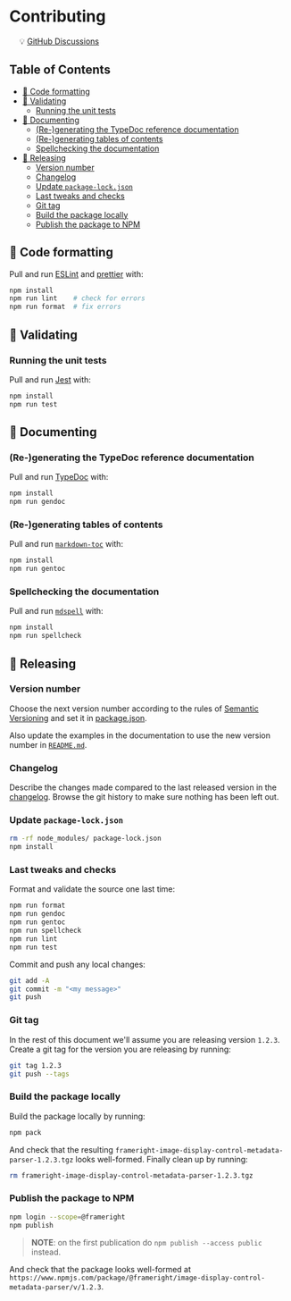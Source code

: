 # Contributing

&emsp; :bulb: [GitHub Discussions](https://github.com/Frameright/image-display-control-web-component/discussions)

## Table of Contents

<!-- toc -->

- [:floppy_disk: Code formatting](#floppy_disk-code-formatting)
- [:memo: Validating](#memo-validating)
  * [Running the unit tests](#running-the-unit-tests)
- [:bookmark_tabs: Documenting](#bookmark_tabs-documenting)
  * [(Re-)generating the TypeDoc reference documentation](#re-generating-the-typedoc-reference-documentation)
  * [(Re-)generating tables of contents](#re-generating-tables-of-contents)
  * [Spellchecking the documentation](#spellchecking-the-documentation)
- [:gift: Releasing](#gift-releasing)
  * [Version number](#version-number)
  * [Changelog](#changelog)
  * [Update `package-lock.json`](#update-package-lockjson)
  * [Last tweaks and checks](#last-tweaks-and-checks)
  * [Git tag](#git-tag)
  * [Build the package locally](#build-the-package-locally)
  * [Publish the package to NPM](#publish-the-package-to-npm)

<!-- tocstop -->

## :floppy_disk: Code formatting

Pull and run [ESLint](https://eslint.org/) and
[prettier](https://github.com/prettier/prettier) with:

```bash
npm install
npm run lint    # check for errors
npm run format  # fix errors
```

## :memo: Validating

### Running the unit tests

Pull and run [Jest](https://jestjs.io/) with:

```bash
npm install
npm run test
```

## :bookmark_tabs: Documenting

### (Re-)generating the TypeDoc reference documentation

Pull and run [TypeDoc](https://typedoc.org/) with:

```bash
npm install
npm run gendoc
```

### (Re-)generating tables of contents

Pull and run [`markdown-toc`](https://github.com/jonschlinkert/markdown-toc)
with:

```bash
npm install
npm run gentoc
```

### Spellchecking the documentation

Pull and run [`mdspell`](https://github.com/lukeapage/node-markdown-spellcheck)
with:

```bash
npm install
npm run spellcheck
```

## :gift: Releasing

### Version number

Choose the next version number according to the rules of
[Semantic Versioning](https://semver.org/) and set it in
[package.json](package.json).

Also update the examples in the documentation to use the new version number in
[`README.md`](README.md).

### Changelog

Describe the changes made compared to the last released version in the
[changelog](README.md). Browse the git history to make sure nothing has been
left out.

### Update `package-lock.json`

```bash
rm -rf node_modules/ package-lock.json
npm install
```

### Last tweaks and checks

Format and validate the source one last time:

```bash
npm run format
npm run gendoc
npm run gentoc
npm run spellcheck
npm run lint
npm run test
```

Commit and push any local changes:

```bash
git add -A
git commit -m "<my message>"
git push
```

### Git tag

In the rest of this document we'll assume you are releasing version `1.2.3`.
Create a git tag for the version you are releasing by running:

```bash
git tag 1.2.3
git push --tags
```

### Build the package locally

Build the package locally by running:

```bash
npm pack
```

And check that the resulting
`frameright-image-display-control-metadata-parser-1.2.3.tgz` looks well-formed.
Finally clean up by running:

```bash
rm frameright-image-display-control-metadata-parser-1.2.3.tgz
```

### Publish the package to NPM

```bash
npm login --scope=@frameright
npm publish
```

> **NOTE**: on the first publication do `npm publish --access public` instead.

And check that the package looks well-formed at
`https://www.npmjs.com/package/@frameright/image-display-control-metadata-parser/v/1.2.3`.
